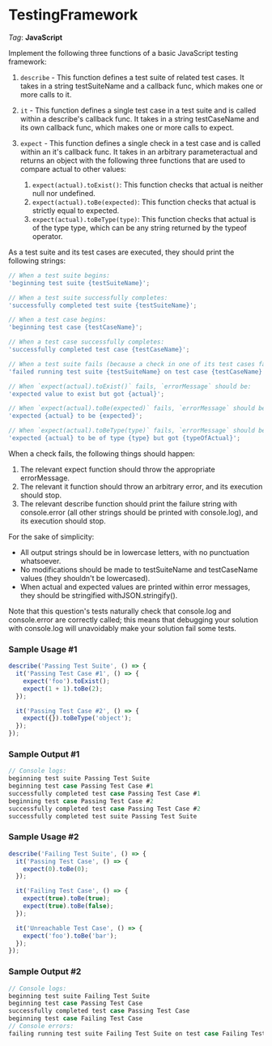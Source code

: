 # TestingFramework

_Tag_: **JavaScript**

Implement the following three functions of a basic JavaScript testing framework:

1. `describe` - This function defines a test suite of related test cases. It takes in a string testSuiteName and a callback func, which makes one or more calls to it.

2. `it` - This function defines a single test case in a test suite and is called within a describe's callback func. It takes in a string testCaseName and its own callback func, which makes one or more calls to expect.

3. `expect` - This function defines a single check in a test case and is called within an it's callback func. It takes in an arbitrary parameteractual and returns an object with the following three functions that are used to compare actual to other values:
   1. `expect(actual).toExist()`: This function checks that actual is neither null nor undefined.
   2. `expect(actual).toBe(expected)`: This function checks that actual is strictly equal to expected.
   3. `expect(actual).toBeType(type)`: This function checks that actual is of the type type, which can be any string returned by the typeof operator.

As a test suite and its test cases are executed, they should print the following strings:

```javascript
// When a test suite begins:
'beginning test suite {testSuiteName}';

// When a test suite successfully completes:
'successfully completed test suite {testSuiteName}';

// When a test case begins:
'beginning test case {testCaseName}';

// When a test case successfully completes:
'successfully completed test case {testCaseName}';

// When a test suite fails (because a check in one of its test cases fails):
'failed running test suite {testSuiteName} on test case {testCaseName} with error message {errorMessage}';

// When `expect(actual).toExist()` fails, `errorMessage` should be:
'expected value to exist but got {actual}';

// When `expect(actual).toBe(expected)` fails, `errorMessage` should be:
'expected {actual} to be {expected}';

// When `expect(actual).toBeType(type)` fails, `errorMessage` should be:
'expected {actual} to be of type {type} but got {typeOfActual}';
```

When a check fails, the following things should happen:

1. The relevant expect function should throw the appropriate errorMessage.
2. The relevant it function should throw an arbitrary error, and its execution should stop.
3. The relevant describe function should print the failure string with console.error (all other strings should be printed with console.log), and its execution should stop.

For the sake of simplicity:

- All output strings should be in lowercase letters, with no punctuation whatsoever.
- No modifications should be made to testSuiteName and testCaseName values (they shouldn't be lowercased).
- When actual and expected values are printed within error messages, they should be stringified withJSON.stringify().

Note that this question's tests naturally check that console.log and console.error are correctly called; this means that debugging your solution with console.log will unavoidably make your solution fail some tests.

### Sample Usage #1

```javascript
describe('Passing Test Suite', () => {
  it('Passing Test Case #1', () => {
    expect('foo').toExist();
    expect(1 + 1).toBe(2);
  });

  it('Passing Test Case #2', () => {
    expect({}).toBeType('object');
  });
});
```

### Sample Output #1

```javascript
// Console logs:
beginning test suite Passing Test Suite
beginning test case Passing Test Case #1
successfully completed test case Passing Test Case #1
beginning test case Passing Test Case #2
successfully completed test case Passing Test Case #2
successfully completed test suite Passing Test Suite
```

### Sample Usage #2

```javascript
describe('Failing Test Suite', () => {
  it('Passing Test Case', () => {
    expect(0).toBe(0);
  });

  it('Failing Test Case', () => {
    expect(true).toBe(true);
    expect(true).toBe(false);
  });

  it('Unreachable Test Case', () => {
    expect('foo').toBe('bar');
  });
});
```

### Sample Output #2

```javascript
// Console logs:
beginning test suite Failing Test Suite
beginning test case Passing Test Case
successfully completed test case Passing Test Case
beginning test case Failing Test Case
// Console errors:
failing running test suite Failing Test Suite on test case Failing Test Case with error message expected true to be false
```
